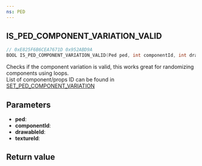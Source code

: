 ```yaml
---
ns: PED
---
```

## IS_PED_COMPONENT_VARIATION_VALID

```c
// 0xE825F6B6CEA7671D 0x952ABD9A
BOOL IS_PED_COMPONENT_VARIATION_VALID(Ped ped, int componentId, int drawableId, int textureId);
```

Checks if the component variation is valid, this works great for randomizing components using loops.  
List of component/props ID can be found in [SET_PED_COMPONENT_VARIATION](#_0x262B14F48D29DE80)

## Parameters
* **ped**: 
* **componentId**: 
* **drawableId**: 
* **textureId**: 

## Return value
